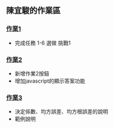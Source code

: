 ## 陳宜駿的作業區

### [作業1](./homework1)
- 完成任務 1-6 選做 挑戰1

### [作業2](./lesson7_作業2_陳宜駿)
- 新增作業2按鈕
- 增加javascript的顯示答案功能

### [作業3](./homework3)
- 決定係數、均方誤差、均方根誤差的說明
- 範例說明